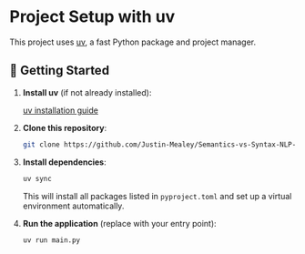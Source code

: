 # Project Setup with uv

This project uses [uv](https://github.com/astral-sh/uv), a fast Python package and project manager.

## 🚀 Getting Started

1. **Install uv** (if not already installed):

   [uv installation guide](https://docs.astral.sh/uv/getting-started/installation/)

2. **Clone this repository**:

   ```bash
   git clone https://github.com/Justin-Mealey/Semantics-vs-Syntax-NLP-Game.git
   ```

3. **Install dependencies**:

   ```bash
   uv sync
   ```

   This will install all packages listed in `pyproject.toml` and set up a virtual environment automatically.

4. **Run the application** (replace with your entry point):

   ```bash
   uv run main.py
   ```
